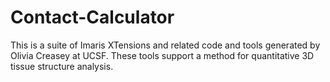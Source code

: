 # Contact-Calculator
This is a suite of Imaris XTensions and related code and tools generated by Olivia Creasey at UCSF. These tools support a method for quantitative 3D tissue structure analysis.
